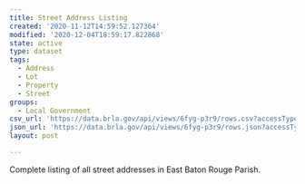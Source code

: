 ```yaml
---
title: Street Address Listing
created: '2020-11-12T14:59:52.127364'
modified: '2020-12-04T18:59:17.822868'
state: active
type: dataset
tags:
  - Address
  - Lot
  - Property
  - Street
groups:
  - Local Government
csv_url: 'https://data.brla.gov/api/views/6fyg-p3r9/rows.csv?accessType=DOWNLOAD'
json_url: 'https://data.brla.gov/api/views/6fyg-p3r9/rows.json?accessType=DOWNLOAD'
layout: post

---
```

Complete listing of all street addresses in East Baton Rouge Parish.

